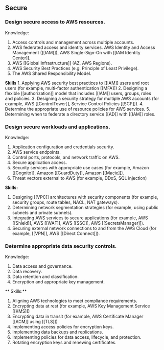 ## Secure

### Design secure access to AWS resources.
Knowledge:
1. Access controls and management across multiple accounts.
2. AWS federated access and identity services. AWS Identity and Access Management ([[IAM]]), AWS Single-Sign-On with [[IAM Identity Center]].
3. AWS [[Global Infrastructure]] (AZ, AWS Regions).
4. AWS Security Best Practices (e.g. Principle of Least Privilege).
5. The AWS Shared Responsibility Model.

**Skills**
	1. Applying AWS security best practices to [[IAM]] users and root users (for example, multi-factor authentication [[MFA]])
	2. Designing a flexible [[authorization]] model that includes [[IAM]] users, groups, roles and policies.
	3. Designing a security strategy for multiple AWS accounts (for example, AWS [[ControlTower]], Service Control Policies [[SCP]]).
	4. Determine the appropriate use of resource policies for AWS services.
	5. Determining when to federate a directory service [[AD]] with [[IAM]] roles.

### Design secure workloads and applications.
Knowledge:
1. Application configuration and credentials security.
2. AWS service endpoints.
3. Control ports, protocols, and network traffic on AWS.
4. Secure application access.
5. Security services with appropriate use cases (for example, Amazon [[Cognito]], Amazon [[GuardDuty]], Amazon [[Macie]]).
6. Threat vectors external to AWS (for example, DDoS, SQL injection)

 **Skills:**
1. Designing [[VPC]] architectures with security components (for example, security groups, route tables, NACL, NAT gateways).
2. Determining network segmentation strategies (for example, using public subnets and private subnets).
3. Integrating AWS services to secure applications (for example, AWS [[Shield]], AWS [[WAF]], AWS [[SSO]], AWS [[SecretsManager]]).
4. Securing external network connections to and from the AWS Cloud (for example, [[VPN]], AWS [[Direct Connect]]).

### Determine appropriate data security controls.
Knowledge:
1. Data access and governance.
2. Data recovery.
3. Data retention and classification.
4. Encryption and appropriate key management.

** Skills:**
1. Aligning AWS technologies to meet compliance requirements.
2. Encrypting data at rest (for example, AWS Key Management Service [[KMS]])
3. Encrypting data in transit (for example, AWS Certificate Manager [[ACM]] using [[TLS]])
4. Implementing access policies for encryption keys.
5. Implementing data backups and replications.
6. Implementing policies for data access, lifecycle, and protection.
7. Rotating encryption keys and renewing certificates.
